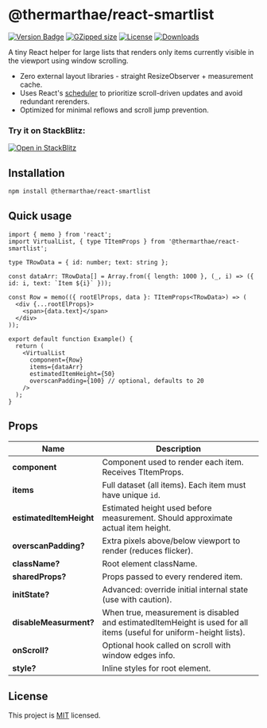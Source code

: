 # @thermarthae/react-smartlist

[![Version Badge][npm-version-svg]][package-url]
[![GZipped size][npm-minzip-svg]][bundlephobia-url]
[![License][license-image]][license-url]
[![Downloads][downloads-image]][downloads-url]

A tiny React helper for large lists that renders only items currently visible in the viewport using window scrolling.

- Zero external layout libraries - straight ResizeObserver + measurement cache.
- Uses React's [scheduler][scheduler-url] to prioritize scroll-driven updates and avoid redundant rerenders.
- Optimized for minimal reflows and scroll jump prevention.

### Try it on StackBlitz:

[![Open in StackBlitz](https://developer.stackblitz.com/img/open_in_stackblitz.svg)](https://stackblitz.com/edit/react-smartlist?file=src%2FApp.tsx)

## Installation

```sh
npm install @thermarthae/react-smartlist
```

## Quick usage

```tsx
import { memo } from 'react';
import VirtualList, { type TItemProps } from '@thermarthae/react-smartlist';

type TRowData = { id: number; text: string };

const dataArr: TRowData[] = Array.from({ length: 1000 }, (_, i) => ({ id: i, text: `Item ${i}` }));

const Row = memo(({ rootElProps, data }: TItemProps<TRowData>) => (
  <div {...rootElProps}>
    <span>{data.text}</span>
  </div>
));

export default function Example() {
  return (
    <VirtualList
      component={Row}
      items={dataArr}
      estimatedItemHeight={50}
      overscanPadding={100} // optional, defaults to 20
    />
  );
}
```

## Props

| Name                    | Description |
| ----------------------- | ----------- |
| **component**           | Component used to render each item. Receives TItemProps. |
| **items**               | Full dataset (all items). Each item must have unique `id`. |
| **estimatedItemHeight** | Estimated height used before measurement. Should approximate actual item height. |
| **overscanPadding?**    | Extra pixels above/below viewport to render (reduces flicker). |
| **className?**          | Root element className. |
| **sharedProps?**        | Props passed to every rendered item. |
| **initState?**          | Advanced: override initial internal state (use with caution). |
| **disableMeasurment?**  | When true, measurement is disabled and estimatedItemHeight is used for all items (useful for uniform-height lists). |
| **onScroll?**           | Optional hook called on scroll with window edges info. |
| **style?**              | Inline styles for root element. |

## License

This project is [MIT][license-url] licensed.

[package-url]: https://npmjs.org/package/@thermarthae/react-smartlist
[npm-version-svg]: https://img.shields.io/npm/v/@thermarthae/react-smartlist.svg
[npm-minzip-svg]:
  https://img.shields.io/bundlephobia/minzip/@thermarthae/react-smartlist.svg
[bundlephobia-url]:
  https://bundlephobia.com/result?p=@thermarthae/react-smartlist
[license-image]: https://img.shields.io/npm/l/@thermarthae/react-smartlist.svg
[license-url]: LICENSE.md
[downloads-image]: https://img.shields.io/npm/dm/@thermarthae/react-smartlist.svg
[downloads-url]:
  https://npm-stat.com/charts.html?package=@thermarthae/react-smartlist
[scheduler-url]:
  https://www.npmjs.com/package/scheduler
